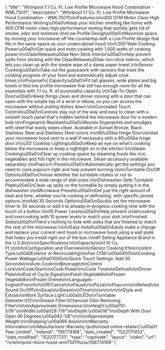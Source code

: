 {
    "title": "Whirlpool 1.1 Cu. Ft. Low Profile Microwave Hood Combination - WML75011",
    "description": "Whirlpool 1.1 Cu. Ft. Low Profile Microwave Hood Combination - WML75011\n\nFeatures:\n\n400 CFM Motor Class High Performance Venting\u00a0\nKeep your kitchen smelling like home with 400 CFM motor class high performance venting that quickly gets rid of smoke, odor and moisture.\n\nLow Profile Design\u00a0\nMaximize space by moving your microwave off the countertop with a Low Profile design that fits in the same space as your undercabinet hood.\n\n1,000-Watt Cooking Power\u00a0\nGet quick and even cooking with 1,000 watts of cooking power.\n\nCleanRelease\u00ae Non-Stick Interior\u00a0\nHelp prevent spills from sticking with the CleanRelease\u00ae non-stick interior, which lets you clean up with the simple wipe of a damp paper towel.\n\nSensor Cooking\u00a0\nTake out the guesswork with sensors that track the cooking progress of your food and automatically adjust cook times.\n\nPurposeful Capacity\u00a0\nFit tall glasses, wide plates and big bowls in this low profile microwave that still has enough room for all the essentials with 1.1 cu. ft. of purposeful capacity.\n\nTap-To-Open Door\u00a0\nKeep things clean and dinner moving with a door that can open with the simple tap of a wrist or elbow, so you can access the microwave without putting dishes down.\n\nConcealed Touch Controls\u00a0\nControls stay out of the way and easy to clean with a smooth touch panel that's hidden behind the microwave door for a modern look.\n\nFingerprint Resistant\u00a0\nResists fingerprints and smudges with steel that easily wipes clean. Available in Sunset Bronze, Black Stainless Steel and Stainless Steel colors.\n\n90\u00ba Hinge Door\nInstall your microwave hood next to a wall if necessary with a 90\u00ba hinge door.\n\nLED Cooktop Lighting\u00a0\nKeep an eye on what's cooking below the microwave or keep a nightlight on in the kitchen.\n\nSteam Cooking\u00a0\nClear up cooktop space by steaming foods like rice, vegetables and fish right in the microwave. Steam accessory available separately.\n\nPopcorn Preset\u00a0\nAutomatically get the settings you need to cook popcorn right and help prevent burning.\n\n\nTurntable On\/Off Option\u00a0\nChoose whether the turntable rotates or not to accommodate a wide range of dish sizes.\n\nDishwasher-Safe Turntable Plate\u00a0\nClean up spills on the turntable by simply putting it in the dishwasher.\n\nMicrowave Presets\u00a0\nGet just the right amount of heat and time, whether you're cooking or defrosting, with specific preset options.\n\nAdd 30 Seconds Option\u00a0\nQuickly set the microwave timer to 30 seconds or add it to already in-progress cooking time with the touch of a button.\n\n10 Power Levels\u00a0\nHelp prevent undercooking and overcooking with 10 power levels to match your dish.\n\nFinished Sides\u00a0\nThere's nothing to hide with sides that are finished to match the rest of the microwave.\n\n\nEasy Install\u00a0\nEasily make a change and replace your current vent hood or microwave hood using a wall plate that helps you install right out of the box.\n\n#1 Selling Appliance Brand in the U.S.A\n\n\n\nSpecifications:\n\nCapacity\n\n1.10 Cu. Ft.\n\n\n\nConfiguration and Overview\n\nSensor Cooking:\tYes\n\nVent Type:\u00a0Exterior or Recirculating\n\nFan CFM:\u00a0400\n\nCooking Power Wattage:\u00a01000\n\nQuick Touch Settings: Add 30 Seconds\n\nAuto Cook\n\nBeverage\n\nControl Lock\n\nCook\/Start\n\nCook Power\n\nCook Time\n\nDefrost\n\nDinner Plate\n\nEnd of Cycle Signal\n\nFresh Vegetable\n\nFrozen Vegetable\n\nFrozen Entree\n\nLanguages - English\/French\n\nOff\/Cancel\n\nPause\n\nPizza\n\nPopcorn\n\nReheat\n\nSound On\/Off\n\nSoup\n\nSteam\n\nTimer\n\n\n\n\n\n\n\nStyle and Extras\n\nWork Surface Light:\u00a0LED\n\nTurntable Diameter:\t12\n\nGrease Filter:\tCharcoal Odor Removing Filter\n\n\n\nApproximate Dimensions:\n\nHeight:\u00a010-5\/16\"\n\nWidth:\u00a029-7\/8\"\n\nDepth:\u00a018\"\n\nDepth With Door Open 90 Degrees:\u00a042-1\/8\"\n\n\n\nApproximate Weight:\n\nShipping:\u00a066 lbs\n\n\n\nWarranty Information:\n\nManufacturer Warranty (authorized online retailer):\u00a01 Year Limited",
    "videoid": "156774168",
    "date_created": "1522177453",
    "date_modified": "1522177721",
    "type": "captivate",
    "layout": "video",
    "url": "\/v\/whirlpool-micro-hood-wml75011hzss\/156774168"
}